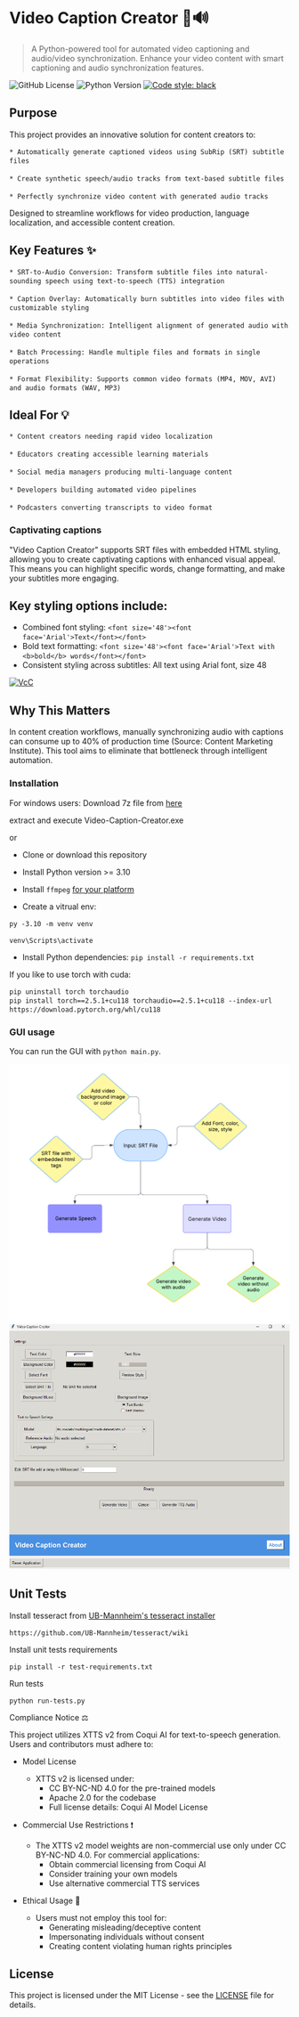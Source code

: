# Video Caption Creator 🎥🔊
> A Python-powered tool for automated video captioning and audio/video synchronization. Enhance your video content with smart captioning and audio synchronization features.

![GitHub License](https://img.shields.io/github/license/overcrash66/Video-caption-Creator)
![Python Version](https://img.shields.io/badge/python-3.10%2B-blue)
[![Code style: black](https://img.shields.io/badge/code%20style-black-000000.svg)](https://github.com/psf/black)

## Purpose

This project provides an innovative solution for content creators to:

    * Automatically generate captioned videos using SubRip (SRT) subtitle files
    
    * Create synthetic speech/audio tracks from text-based subtitle files
    
    * Perfectly synchronize video content with generated audio tracks

Designed to streamline workflows for video production, language localization, and accessible content creation.

## Key Features ✨

    * SRT-to-Audio Conversion: Transform subtitle files into natural-sounding speech using text-to-speech (TTS) integration

    * Caption Overlay: Automatically burn subtitles into video files with customizable styling

    * Media Synchronization: Intelligent alignment of generated audio with video content

    * Batch Processing: Handle multiple files and formats in single operations

    * Format Flexibility: Supports common video formats (MP4, MOV, AVI) and audio formats (WAV, MP3)

## Ideal For 💡

    * Content creators needing rapid video localization

    * Educators creating accessible learning materials

    * Social media managers producing multi-language content

    * Developers building automated video pipelines

    * Podcasters converting transcripts to video format

### Captivating captions

"Video Caption Creator" supports SRT files with embedded HTML styling, allowing you to create captivating captions with enhanced visual appeal. 
This means you can highlight specific words, change formatting, and make your subtitles more engaging.

## Key styling options include:

* Combined font styling: `<font size='48'><font face='Arial'>Text</font></font>`
* Bold text formatting: `<font size='48'><font face='Arial'>Text with <b>bold</b> words</font></font>`
* Consistent styling across subtitles: All text using Arial font, size 48

[![VcC](https://img.youtube.com/vi/rjFq3P9vhHs/0.jpg)](https://www.youtube.com/watch?v=rjFq3P9vhHs)

## Why This Matters
In content creation workflows, manually synchronizing audio with captions can consume up to 40% of production time (Source: Content Marketing Institute). This tool aims to eliminate that bottleneck through intelligent automation.

### Installation

For windows users:
Download 7z file from [here](https://github.com/overcrash66/Video-caption-Creator/releases/download/v1.0.0/Video-Caption-Creator.7z)

extract and execute Video-Caption-Creator.exe

or

* Clone or download this repository

* Install Python version >= 3.10

* Install `ffmpeg` [for your platform](https://ffmpeg.org/download.html)

* Create a vitrual env:

```
py -3.10 -m venv venv
```

```
venv\Scripts\activate
```

* Install Python dependencies: `pip install -r requirements.txt`

If you like to use torch with cuda:

```
pip uninstall torch torchaudio
pip install torch==2.5.1+cu118 torchaudio==2.5.1+cu118 --index-url https://download.pytorch.org/whl/cu118
```

### GUI usage

You can run the GUI with `python main.py`.

![flowchart](./image/flowchart.png)
![Demo](./image/App.png)

## Unit Tests

Install tesseract from [UB-Mannheim's tesseract installer](https://github.com/UB-Mannheim/tesseract/wiki)

```
https://github.com/UB-Mannheim/tesseract/wiki
```

Install unit tests requirements

```
pip install -r test-requirements.txt
```

Run tests

```
python run-tests.py
```

Compliance Notice ⚖️

This project utilizes XTTS v2 from Coqui AI for text-to-speech generation. Users and contributors must adhere to:

* Model License
  * XTTS v2 is licensed under:
    * CC BY-NC-ND 4.0 for the pre-trained models
    * Apache 2.0 for the codebase
    * Full license details: Coqui AI Model License

* Commercial Use Restrictions ❗
  * The XTTS v2 model weights are non-commercial use only under CC BY-NC-ND 4.0. For commercial applications:
    * Obtain commercial licensing from Coqui AI
    * Consider training your own models
    * Use alternative commercial TTS services

* Ethical Usage 🤖
  * Users must not employ this tool for:
    * Generating misleading/deceptive content
    * Impersonating individuals without consent
    * Creating content violating human rights principles

## License

This project is licensed under the MIT License - see the [LICENSE](LICENSE) file for details.